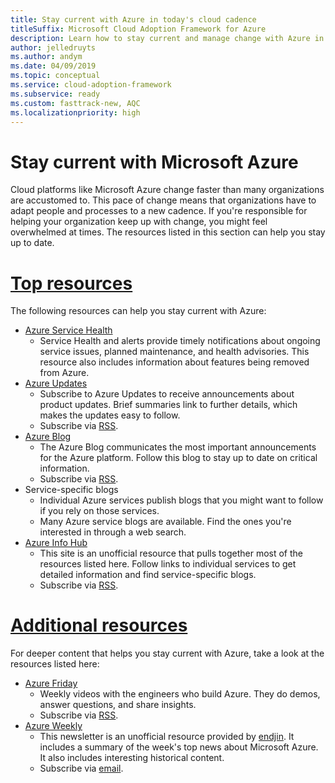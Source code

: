 ```yaml
---
title: Stay current with Azure in today's cloud cadence
titleSuffix: Microsoft Cloud Adoption Framework for Azure
description: Learn how to stay current and manage change with Azure in today's cloud cadence.
author: jelledruyts
ms.author: andym
ms.date: 04/09/2019
ms.topic: conceptual
ms.service: cloud-adoption-framework
ms.subservice: ready
ms.custom: fasttrack-new, AQC
ms.localizationpriority: high
---
```


# Stay current with Microsoft Azure

Cloud platforms like Microsoft Azure change faster than many organizations are accustomed to. This pace of change means that organizations have to adapt people and processes to a new cadence. If you're responsible for helping your organization keep up with change, you might feel overwhelmed at times. The resources listed in this section can help you stay up to date.

# [Top resources](#tab/TopResources)

The following resources can help you stay current with Azure:

- [Azure Service Health](https://docs.microsoft.com/azure/service-health/service-health-overview)
  - Service Health and alerts provide timely notifications about ongoing service issues, planned maintenance, and health advisories. This resource also includes information about features being removed from Azure.
- [Azure Updates](https://azure.microsoft.com/updates)
  - Subscribe to Azure Updates to receive announcements about product updates. Brief summaries link to further details, which makes the updates easy to follow.
  - Subscribe via [RSS](https://azurecomcdn.azureedge.net/en-us/updates/feed).
- [Azure Blog](https://azure.microsoft.com/blog)
  - The Azure Blog communicates the most important announcements for the Azure platform. Follow this blog to stay up to date on critical information.
  - Subscribe via [RSS](https://azurecomcdn.azureedge.net/en-us/blog/feed).
- Service-specific blogs
  - Individual Azure services publish blogs that you might want to follow if you rely on those services.
  - Many Azure service blogs are available. Find the ones you're interested in through a web search.
- [Azure Info Hub](https://azureinfohub.azurewebsites.net)
  - This site is an unofficial resource that pulls together most of the resources listed here. Follow links to individual services to get detailed information and find service-specific blogs.
  - Subscribe via [RSS](https://azureinfohub.azurewebsites.net/Feed?serviceTitle=Azure).

# [Additional resources](#tab/AdditionalResources)

For deeper content that helps you stay current with Azure, take a look at the resources listed here:

- [Azure Friday](https://channel9.msdn.com/Shows/Azure-Friday)
  - Weekly videos with the engineers who build Azure. They do demos, answer questions, and share insights.
  - Subscribe via [RSS](https://channel9.msdn.com/Shows/Azure-Friday/feed).
- [Azure Weekly](https://azureweekly.info)
  - This newsletter is an unofficial resource provided by [endjin](https://endjin.com). It includes a summary of the week's top news about Microsoft Azure. It also includes interesting historical content.
  - Subscribe via [email](https://azureweekly.info).
